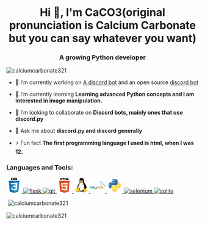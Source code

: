 <h1 align="center">Hi 👋, I'm CaCO3(original pronunciation is Calcium Carbonate but you can say whatever you want)</h1>
<h3 align="center">A growing Python developer</h3>

<p align="left"> <img src="https://komarev.com/ghpvc/?username=calciumcarbonate321&label=Profile%20views&color=2a0c97&style=flat-square" alt="calciumcarbonate321" /> </p>

- 🔭 I’m currently working on [A discord bot](https://github.com/Calciumcarbonate321/kraken) and an open source [discord bot](https://github.com/RKNpy/Hactoberfest2021-discord.py-bot-challenge)

- 🌱 I’m currently learning **Learning advanced Python concepts and I am interested in image manipulation.**

- 👯 I’m looking to collaborate on **Discord bots, mainly ones that use discord.py**

- 💬 Ask me about **discord.py and discord generally**

- ⚡ Fun fact **The first programming language I used is html, when I was 12.**

<h3 align="left">Languages and Tools:</h3>
<p align="left"> </a> <a href="https://www.w3schools.com/css/" target="_blank"> <img src="https://raw.githubusercontent.com/devicons/devicon/master/icons/css3/css3-original-wordmark.svg" alt="css3" width="40" height="40"/> </a><a href="https://flask.palletsprojects.com/" target="_blank"> <img src="https://www.vectorlogo.zone/logos/pocoo_flask/pocoo_flask-icon.svg" alt="flask" width="40" height="40"/> </a> <a href="https://git-scm.com/" target="_blank"> <img src="https://www.vectorlogo.zone/logos/git-scm/git-scm-icon.svg" alt="git" width="40" height="40"/> </a> <a href="https://www.w3.org/html/" target="_blank"> <img src="https://raw.githubusercontent.com/devicons/devicon/master/icons/html5/html5-original-wordmark.svg" alt="html5" width="40" height="40"/> </a> <a href="https://www.linux.org/" target="_blank"> <img src="https://raw.githubusercontent.com/devicons/devicon/master/icons/linux/linux-original.svg" alt="linux" width="40" height="40"/> </a> <a href="https://www.mysql.com/" target="_blank"> <img src="https://raw.githubusercontent.com/devicons/devicon/master/icons/mysql/mysql-original-wordmark.svg" alt="mysql" width="40" height="40"/> </a> <a href="https://www.python.org" target="_blank"> <img src="https://raw.githubusercontent.com/devicons/devicon/master/icons/python/python-original.svg" alt="python" width="40" height="40"/> </a> <a href="https://www.selenium.dev" target="_blank"> <img src="https://raw.githubusercontent.com/detain/svg-logos/780f25886640cef088af994181646db2f6b1a3f8/svg/selenium-logo.svg" alt="selenium" width="40" height="40"/> </a> <a href="https://www.sqlite.org/" target="_blank"> <img src="https://www.vectorlogo.zone/logos/sqlite/sqlite-icon.svg" alt="sqlite" width="40" height="40"/> </a> </p>

<p>&nbsp;<img align="center" src="https://github-readme-stats.vercel.app/api?username=calciumcarbonate321&show_icons=true&theme=onedark&locale=en" alt="calciumcarbonate321" /></p>

<p><img align="center" src="https://github-readme-streak-stats.herokuapp.com/?user=calciumcarbonate321&" alt="calciumcarbonate321" /></p>

